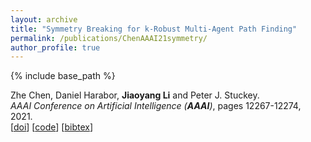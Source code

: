 ```yaml
---
layout: archive
title: "Symmetry Breaking for k-Robust Multi-Agent Path Finding"
permalink: /publications/ChenAAAI21symmetry/
author_profile: true
---
```


{% include base_path %}
                  
Zhe Chen, Daniel Harabor, **Jiaoyang Li** and Peter J. Stuckey.    
<i>AAAI Conference on Artificial Intelligence (**AAAI**)</i>, pages 12267-12274, 2021.        
[[doi](https://ojs.aaai.org/index.php/AAAI/article/view/17456)] 
[[code](https://github.com/nobodyczcz/Lazy-Train-and-K-CBS)] 
[<a href="javascript:void(0)" onclick="(function(target, id) { if ($('#' + id).css('display') == 'block') { $('#' + id).hide('fast'); $(target).text('bibtex') } else { $('#' + id).show('fast'); $(target).text('bibtex▲') } })(this, 'bibtex-ChenAAAI21symmetry');">bibtex</a>]
<div id="bibtex-ChenAAAI21symmetry" style="display:none">
<pre>@inproceedings{ChenAAAI21symmetry,
  author    = {Zhe Chen and Daniel Harabor and Jiaoyang Li and Peter J. Stuckey},
  title     = {Symmetry Breaking for k-Robust Multi-Agent Path Finding},
  booktitle = {Proceedings of the AAAI Conference on Artificial Intelligence (AAAI)},
  pages     = {12267--12274},
  year      = {2021}
}
</pre></div> 
     
         
